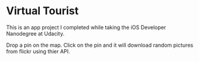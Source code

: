 Virtual Tourist
=============

This is an app project I completed while taking the iOS Developer Nanodegree at Udacity.  

Drop a pin on the map.  Click on the pin and it will download random pictures from flickr using thier API.